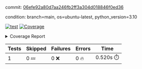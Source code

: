 commit: [06efe92a80d7aa246fb2ff3a304d018846f0ed36](https://github.com/rcmdnk/python-template/tree/06efe92a80d7aa246fb2ff3a304d018846f0ed36)

condition: branch=main, os=ubuntu-latest, python_version=3.10

[![test](https://github.com/rcmdnk/python-template/actions/workflows/test.yml/badge.svg)](https://github.com/rcmdnk/python-template/actions/runs/4715466591)
<a href="https://github.com/rcmdnk/python-template/blob/06efe92a80d7aa246fb2ff3a304d018846f0ed36/README.md"><img alt="Coverage" src="https://img.shields.io/badge/Coverage-100%25-brightgreen.svg" /></a><details><summary>Coverage Report </summary><table><tr><th>File</th><th>Stmts</th><th>Miss</th><th>Cover</th></tr><tbody><tr><td><b>TOTAL</b></td><td><b>1</b></td><td><b>0</b></td><td><b>100%</b></td></tr></tbody></table></details>

| Tests | Skipped | Failures | Errors | Time |
| ----- | ------- | -------- | -------- | ------------------ |
| 1 | 0 :zzz: | 0 :x: | 0 :fire: | 0.520s :stopwatch: |

